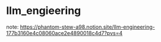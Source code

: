 # llm_engieering
note: https://phantom-stew-a98.notion.site/llm-engineering-177b3160e4c08060ace2e4890018c4d7?pvs=4
